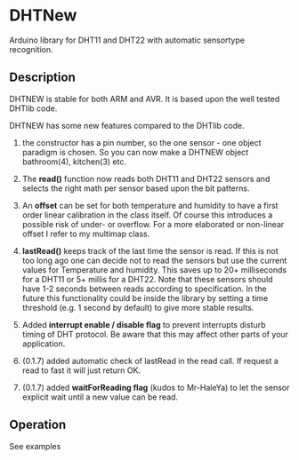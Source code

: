 # DHTNew

Arduino library for DHT11 and DHT22 with automatic sensortype recognition.

## Description

DHTNEW is stable for both ARM and AVR. 
It is based upon the well tested DHTlib code.

DHTNEW has some new features compared to the DHTlib code.

1. the constructor has a pin number, so the one sensor - one object paradigm is chosen.
   So you can now make a DHTNEW object bathroom(4), kitchen(3) etc.
2. The **read()** function now reads both DHT11 and DHT22 sensors and selects the right 
   math per sensor based upon the bit patterns. 
3. An **offset** can be set for both temperature and humidity to have a first order linear
   calibration in the class itself. Of course this introduces a possible risk of
   under- or overflow.
   For a more elaborated or non-linear offset I refer to my multimap class.
4. **lastRead()** keeps track of the last time the sensor is read. If this is not too long ago 
   one can decide not to read the sensors but use the current values for Temperature and humidity.
   This saves up to 20+ milliseconds for a DHT11 or 5+ millis for a DHT22. Note that these sensors 
   should have 1-2 seconds between reads according to specification. 
   In the future this functionality could be inside the library by setting a time threshold
   (e.g. 1 second by default) to give more stable results.
5. Added **interrupt enable / disable flag** to prevent interrupts disturb timing of DHT protocol.
   Be aware that this may affect other parts of your application.

6. (0.1.7) added automatic check of lastRead in the read call. If request a read to fast it will just return OK.
7. (0.1.7) added **waitForReading flag** (kudos to Mr-HaleYa) to let the sensor explicit 
   wait until a new value can be read.


## Operation

See examples

